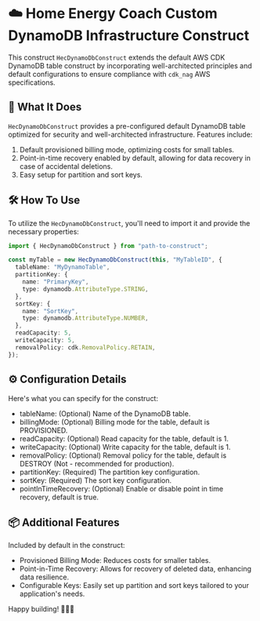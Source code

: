 # ☁️ Home Energy Coach Custom DynamoDB Infrastructure Construct

This construct `HecDynamoDbConstruct` extends the default AWS CDK DynamoDB table construct by incorporating well-architected principles and default configurations to ensure compliance with `cdk_nag` AWS specifications.

## 🚀 What It Does

`HecDynamoDbConstruct` provides a pre-configured default DynamoDB table optimized for security and well-architected infrastructure. Features include:

1. Default provisioned billing mode, optimizing costs for small tables.
2. Point-in-time recovery enabled by default, allowing for data recovery in case of accidental deletions.
3. Easy setup for partition and sort keys.

## 🛠 How To Use

To utilize the `HecDynamoDbConstruct`, you'll need to import it and provide the necessary properties:

```typescript
import { HecDynamoDbConstruct } from "path-to-construct";

const myTable = new HecDynamoDbConstruct(this, "MyTableID", {
  tableName: "MyDynamoTable",
  partitionKey: {
    name: "PrimaryKey",
    type: dynamodb.AttributeType.STRING,
  },
  sortKey: {
    name: "SortKey",
    type: dynamodb.AttributeType.NUMBER,
  },
  readCapacity: 5,
  writeCapacity: 5,
  removalPolicy: cdk.RemovalPolicy.RETAIN,
});
```

## ⚙️ Configuration Details

Here's what you can specify for the construct:

- tableName: (Optional) Name of the DynamoDB table.
- billingMode: (Optional) Billing mode for the table, default is PROVISIONED.
- readCapacity: (Optional) Read capacity for the table, default is 1.
- writeCapacity: (Optional) Write capacity for the table, default is 1.
- removalPolicy: (Optional) Removal policy for the table, default is DESTROY (Not - recommended for production).
- partitionKey: (Required) The partition key configuration.
- sortKey: (Required) The sort key configuration.
- pointInTimeRecovery: (Optional) Enable or disable point in time recovery, default is true.

## 📦 Additional Features

Included by default in the construct:

- Provisioned Billing Mode: Reduces costs for smaller tables.
- Point-in-Time Recovery: Allows for recovery of deleted data, enhancing data resilience.
- Configurable Keys: Easily set up partition and sort keys tailored to your application's needs.

Happy building! 🚧🔧🎉
